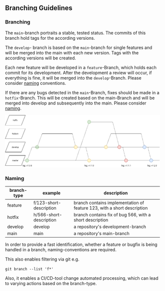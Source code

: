 ## Branching Guidelines

### Branching

The ```main```-branch portraits a stable, tested status. The commits of this branch hold tags for the according versions.

The ```develop```- branch is based on the ```main```-branch for single features and will be merged into the main with each new version. Tags with the according versions will be created.

Each new feature will be developed in a ```feature```-Branch, which holds each commit for its development. After the development a review will occur, if everything is fine, it will be merged into the ```develop```-Branch. Please consider [naming](#naming) conventions.

If there are any bugs detected in the ```main```-Branch, fixes should be made in a ```hotfix```-Branch. This will be created based on the main-Branch and will be merged into develop and subsequently into the main. Please consider [naming](#naming).

![Branching-Model](./docs/images/SDK_Branching_Modell.png)

### Naming

| branch-type | example                 | description                                                             |
|-------------|-------------------------|-------------------------------------------------------------------------|
| feature     | f/123-short-description | branch contains implementation of feature 123, with a short description |
| hotfix      | h/566-short-description | branch contains fix of bug 566, with a short description                |
| develop     | develop                 | a repository's development-branch                                       |
| main        | main                    | a repository's main-branch                                              |

In order to provide a fast identification, whether a feature or bugfix is being handled in a branch, naming-conventions are required.

This also enables filtering via git e.g.

```git branch --list 'f*'```

Also, it enables a CI/CD-tool change automated processing, which can lead to varying actions based on the branch-type.
